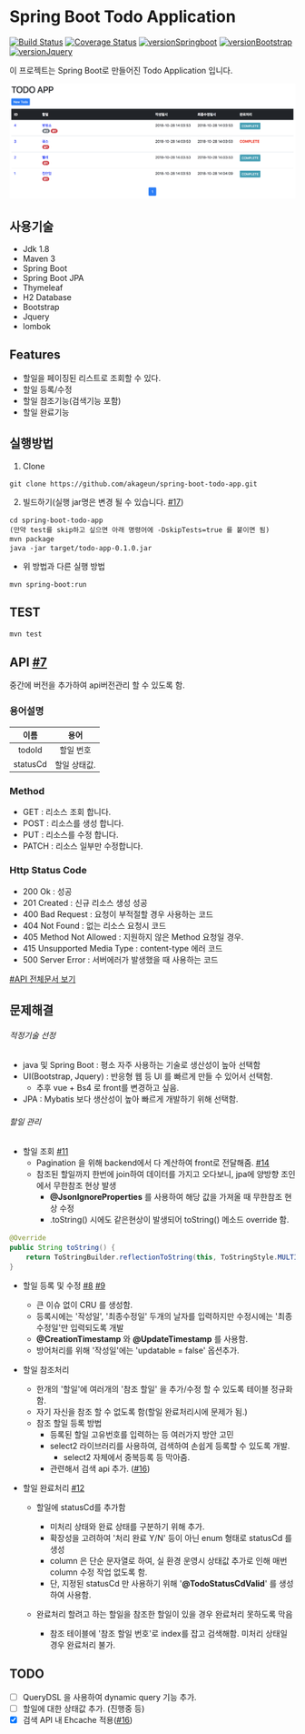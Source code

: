 
# Spring Boot Todo Application

[![Build Status](https://travis-ci.org/akageun/spring-boot-todo-app.svg?branch=master)](https://travis-ci.org/akageun/spring-boot-todo-app)
[![Coverage Status](https://coveralls.io/repos/github/akageun/spring-boot-todo-app/badge.svg?branch=master)](https://coveralls.io/github/akageun/spring-boot-todo-app?branch=master)
[![versionSpringboot](https://img.shields.io/badge/springboot-1.5.17_RELEASE-blue.svg)](https://github.com/spring-projects/spring-boot)
[![versionBootstrap](https://img.shields.io/badge/bootstrap-4.1.3-yellow.svg)](https://getbootstrap.com/)
[![versionJquery](https://img.shields.io/badge/jquery-3.3.1-ff69b4.svg)](https://jquery.com/)

이 프로젝트는 Spring Boot로 만들어진 Todo Application 입니다.

![SAMPLE_SCREENSHOT](./docs/sample_ss_01.png)

## 사용기술
- Jdk 1.8
- Maven 3
- Spring Boot
- Spring Boot JPA
- Thymeleaf 
- H2 Database
- Bootstrap
- Jquery
- lombok

## Features
- 할일을 페이징된 리스트로 조회할 수 있다.
- 할일 등록/수정
- 할일 참조기능(검색기능 포함)
- 할일 완료기능

## 실행방법
1. Clone
```
git clone https://github.com/akageun/spring-boot-todo-app.git
```

2. 빌드하기(실행 jar명은 변경 될 수 있습니다. [#17](https://github.com/akageun/spring-boot-todo-app/issues/17))
```
cd spring-boot-todo-app
(만약 test를 skip하고 싶으면 아래 명령어에 -DskipTests=true 를 붙이면 됨)
mvn package
java -jar target/todo-app-0.1.0.jar 
```

- 위 방법과 다른 실행 방법
```
mvn spring-boot:run
```

## TEST
```
mvn test
```


## API [#7](https://github.com/akageun/spring-boot-todo-app/issues/7)
 중간에 버전을 추가하여 api버전관리 할 수 있도록 함.
 
### 용어설명
| 이름 | 용어 | 
|:---:|:---------:|
| todoId|할일 번호 |
| statusCd|할일 상태값. |

### Method
* GET : 리소스 조회 합니다.
* POST : 리소스를 생성 합니다.
* PUT : 리소스를 수정 합니다.
* PATCH : 리소스 일부만 수정합니다.

### Http Status Code
* 200 Ok : 성공
* 201 Created : 신규 리소스 생성 성공
* 400 Bad Request : 요청이 부적절할 경우 사용하는 코드
* 404 Not Found : 없는 리소스 요청시 코드
* 405 Method Not Allowed : 지원하지 않은 Method 요청일 경우.
* 415 Unsupported Media Type : content-type 에러 코드
* 500 Server Error : 서버에러가 발생했을 때 사용하는 코드

[#API 전체문서 보기](./docs/API.md)

## 문제해결
###### 적정기술 선정
  - java 및 Spring Boot : 평소 자주 사용하는 기술로 생산성이 높아 선택함
  - UI(Bootstrap, Jquery) : 반응형 웹 등 UI 를 빠르게 만들 수 있어서 선택함.
    - 추후 vue + Bs4 로 front를 변경하고 싶음.
  - JPA : Mybatis 보다 생산성이 높아 빠르게 개발하기 위해 선택함.

###### 할일 관리
  - 할일 조회 [#11](https://github.com/akageun/spring-boot-todo-app/issues/11)
    - Pagination 을 위해 backend에서 다 계산하여 front로 전달해줌. [#14](https://github.com/akageun/spring-boot-todo-app/issues/14)
    - 참조된 할일까지 한번에 join하여 데이터를 가지고 오다보니, jpa에 양방향 조인에서 무한참조 현상 발생
      - **@JsonIgnoreProperties** 를 사용하여 해당 값을 가져올 때 무한참조 현상 수정
      - .toString() 시에도 같은현상이 발생되어 toString() 메소드 override 함.
```java
@Override
public String toString() {
    return ToStringBuilder.reflectionToString(this, ToStringStyle.MULTI_LINE_STYLE);
}
```      
  - 할일 등록 및 수정 [#8](https://github.com/akageun/spring-boot-todo-app/issues/8) [#9](https://github.com/akageun/spring-boot-todo-app/issues/9)
    - 큰 이슈 없이 CRU 를 생성함.
    - 등록시에는 '작성일', '최종수정일' 두개의 날자를 입력하지만 수정시에는 '최종수정일'만 입력되도록 개발
    - **@CreationTimestamp** 와 **@UpdateTimestamp** 를 사용함.
    - 방어처리를 위해 '작성일'에는 'updatable = false' 옵션추가.
     
  - 할일 참조처리
    - 한개의 '할일'에 여러개의 '참조 할일' 을 추가/수정 할 수 있도록 테이블 정규화함.
    - 자기 자신을 참조 할 수 없도록 함(할일 완료처리시에 문제가 됨.)
    - 참조 할일 등록 방법
      - 등록된 할일 고유번호를 입력하는 등 여러가지 방안 고민
      - select2 라이브러리를 사용하여, 검색하여 손쉽게 등록할 수 있도록 개발.
        - select2 자체에서 중복등록 등 막아줌.
      - 관련해서 검색 api 추가. ([#16](https://github.com/akageun/spring-boot-todo-app/issues/16))
      
    
  - 할일 완료처리 [#12](https://github.com/akageun/spring-boot-todo-app/issues/12)
    - 할일에 statusCd를 추가함
      - 미처리 상태와 완료 상태를 구분하기 위해 추가.
      - 확장성을 고려하여 '처리 완료 Y/N' 등이 아닌 enum 형태로 statusCd 를 생성
      - column 은 단순 문자열로 하여, 실 환경 운영시 상태값 추가로 인해 매번 column 수정 작업 없도록 함.
      - 단, 지정된 statusCd 만 사용하기 위해 '**@TodoStatusCdValid**' 를 생성하여 사용함.
   
    - 완료처리 할려고 하는 할일을 참조한 할일이 있을 경우 완료처리 못하도록 막음
      - 참조 테이블에 '참조 할일 번호'로 index를 잡고 검색해함. 미처리 상태일 경우 완료처리 불가.
      
      
       
## TODO 
* [ ] QueryDSL 을 사용하여 dynamic query 기능 추가.
* [ ] 할일에 대한 상태값 추가. (진행중 등)
* [x] 검색 API 내 Ehcache 적용([#16](https://github.com/akageun/spring-boot-todo-app/issues/16))
